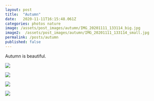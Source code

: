 ```yaml
---
layout: post
title:  "Autumn"
date:   2020-11-11T16:15:48.061Z
categories: photos nature
image: /assets/post_images/autumn/IMG_20201111_133114_big.jpg
image2:  /assets/post_images/autumn/IMG_20201111_133114_small.jpg
permalink: /posts/autumn
published: false
---
```


Autumn is beautiful.

![](/prettydamnhot/assets/post_images/autumn/IMG_20201111_114027_pub.jpg)


![](/prettydamnhot/assets/post_images/autumn/IMG_20201111_120034_pub.jpg)


![](/prettydamnhot/assets/post_images/autumn/IMG_20201111_120951_pub.jpg)


![](/prettydamnhot/assets/post_images/autumn/IMG_20201111_115930_pub.jpg)

